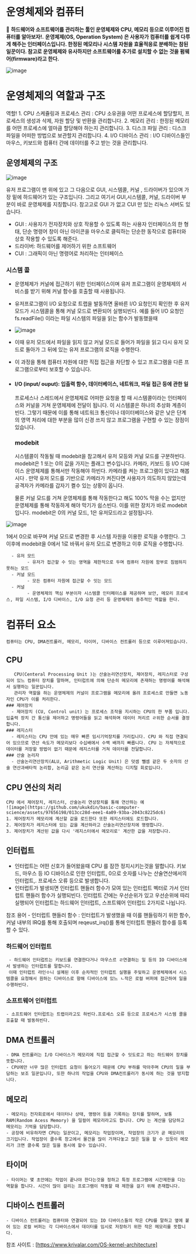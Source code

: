 # 운영체제와 컴퓨터 
🥇 **하드웨어와 소프트웨어를 관리하는 툴인 운영체제와 CPU, 메모리 등으로 이루어진 컴퓨터를 알아보자!.**
   **운영체제(OS, Operation System) 은 사용자가 컴퓨터를 쉽게 다루게 해주는 인터페이스입니다. 한정된 메모리나 시스템 자원을 효율적응로 분배하는 참된 일꾼이다. 참고로 운영체제와 유사하지만 소프트웨어를 추가로 설치할 수 없는 것을 펌웨어(firmware)라고 한다.**
   
![image](https://github.com/ukukdin/basic-computer-science/assets/97656198/ee1f52b5-e904-4436-9ac2-d238f42212eb)

# 운영체제의 역할과 구조
  역할!
    1. CPU 스케쥴링과 프로세스 관리 : CPU 소유권을 어떤 프로세스에 할당할지, 프로세스의 생성과 삭제, 자원 할당 및 반환을 관리합니다.
    2. 메모리 관리 : 한정된 메모리를 어떤 프로세스에 얼마큼 할당해야 하는지 관리합니다.
    3. 디스크 파일 관리 : 디스크 파일을 어떠한 방법으로 보관할지 관리합니다. 
    4. I/O 디바이스 관리 : I/O 디바이스들인 마우스, 키보드와 컴퓨터 간에 데이터를 주고 받는 것을 관리합니다.
## 운영체제의 구조
![image](https://github.com/ukukdin/basic-computer-science/assets/97656198/dbcd9dc3-b364-4e92-a497-358ab37508ca)

유저 프로그램이 맨 위에 있고 그 다음으로 GUI, 시스템콜, 커널 , 드라이버가 있으며 가장 밑에 하드웨어가 있는 구조입니다. 그리고 여기서 GUI,시스템콜, 커널, 드라이버 부분이 바로 운영체제를 지칭합니다. 참고고로 GUI 가 없고 CUI 만 있는 리눅스 서버도 있습니다.

- GUI : 사용자가 전자장치와 상호 작용할 수 있도록 하는 사용자 인터페이스의 한 형태, 단순 명령어 창이 아닌 아이콘을 마우스로 클릭하는 단순한 동작으로 컴퓨터와 상호 작용할 수 있도록 해준다.
- 드라이버: 하드웨어를 제어하기 위한 소프트웨어
- CUI : 그래픽이 아닌 명령어로 처리하는 인터페이스

### 시스템 콜
 - 운영체제가 커널에 접근하기 위한 인터페이스이며 유저 프로그램이 운영체제의 서비스를 받기 위해 커널 함수를 호출할 때 사용됩니다.
 - 유저프로그램이 I/O 요청으로 트랩을 발동하면 올바른 I/O 요청인지 확인한 후 유저 모드가 시스템콜을 통해 커널 모드로 변환되어 실행되빈다. 예를 들어 I/O 요청인 fs.readFile() 이라는 파일 시스템의 파일을 읽는 함수가 발동했을때
 - ![image](https://github.com/ukukdin/basic-computer-science/assets/97656198/f454a01c-6bf9-40bd-b5e8-d7bc0784e98c)
 
 - 이때 유저 모드에서 파일을 읽지 않고 커널 모드로 들어가 파일을 읽고 다시 유저 모드로 돌아가 그 뒤에 있는 유저 프로그램의 로직을 수행한다.
 - 이 과정을 통해 컴퓨터 자원에 대한 직접 접근을 차단할 수 있고 프로그램을 다른 프로그램으로부터 보호할 수 있습니다.
   
 - #### I/O (input/ ouput): 입출력 함수, 데이터베이스, 네트워크, 파일 접근 등에 관한 일

   프로세스나 스레드에서 운영체제로 어떠한 요청을 할 때 시스템콜이라는 인터페이스와 커널을 거쳐 운영체제에 전달이 됩니다.
   이 시스템콜은 하나의 추상화 계층이빈다. 그렇기 때문에 이를 통해 네트워크 통신이나 데이터베이스와 같은 낮은 단계의 영역 처리에 대한 부분을 많이 신경 쓰지 않고 프로그램을 구현할 수 있는 장점이 있습니다.
   ### modebit
    시스템콜이 작동될 때 modebit을 참고해서 유저 모등와 커널 모드를 구분하빈다. modebit은 1 또는 0의 값을 가지는 플래그 변수입니다. 카메라, 키보드 등 I/O 디바이스 운영체제를 통해서만 작동해야 하빈다. 카메라를 켜는 프로그램이 있다고 해봅시다 .
   만약 유저 모드를 기반으로 카메라가 켜진다면 사용자가 의도하지 않았는데 공격자가 카메라를 갑자기 켤수 있는 상황이 옵니다.

   물론 커널 모드를 거쳐 운영체제를 통해 작동한다고 해도 100% 막을 수는 없지만 운영체제를 통해 작동하게 해야 막기가 쉽스빈다. 이를 위한 장치가 바로 modebit 입니다.
   modebit은 0의 커널 모드, 1은 유저모드라고 설정됩니다.

![image](https://github.com/ukukdin/basic-computer-science/assets/97656198/99648ddc-f9c5-4840-b4c6-adaa036b7a33)

1에서 0으로 바꾸며 커널 모드로 변경한 후 시스템 자원을 이용한 로직을 수행한다. 그 이후에 modebit을 0에서 1로 바꿔서 유저 모드로 변경하고 이후 로직을 수행합니다.

      - 유저 모드 
            - 유저가 접근할 수 잇는 영역을 제한적으로 두며 컴퓨터 자원에 함부로 침범하지 못하는 모드
      - 커널 모드 
            - 모든 컴퓨터 자원에 접근할 수 잇는 모드
      - 커널
            - 운영체제의 핵심 부분이자 시스템콜 인터페이스를 제공하며 보안, 메모리 프로세스, 파일 시스템, I/O 디바이스, I/O 요청 관리 등 운영체제의 중추적인 역할을 한다. 

  # 컴퓨터 요소
    컴퓨터는 CPU, DMA컨트롤러, 메모리, 타이머, 디바이스 컨트롤러 등으로 이루어져있습니다. 


  ## CPU
       CPU(Centeral Processing Unit )는 산술논리연산장치, 제어장치, 레지스터로 구성되어 있느 컴퓨터 장치를 말하며, 인터럽트에 의해 단순히 메모리에 존재하는 명령어를 해석해서 실행하는 일꾼입니다. 
       관리자 역할을 하는 운영체제의 커널이 프로그램을 메모리에 올려 프로세스로 만들면 노동자인 CPU가 이를 처리한다. 
    ### 제어장치 
      - 제어장치 (CU, Control unit) 는 프로세스 조작을 지시하는 CPU의 한 부품 입니다. 입출력 장치 간 통신을 제어하고 명령어들을 읽고 해석하며 데이터 처리르 ㄹ위한 순서를 결정합니다.
    ### 레지스터 
      - 레지스터는 CPU 안에 있는 매우 빠른 임시기억장치를 가리킵니다. CPU 와 직접 연결되어 있으므로 연산 속도가 메모리보다 수십배에서 수백 배까지 빠릅니다. CPU 는 자체적으로 데이터를 저장할 방법이 없기 때문에 레지스터를 거쳐 데이터를 전달합니다. 
    ### 산술 논리자 
      - 산술논리연산장치(ALU, Arithmetic Logic Unit) 은 덧셈 뺄셈 같은 두 숫자의 산술 연산과배타적 논리합, 논리곱 같은 논리 연산을 계산하는 디지털 회로입니다. 
  ## CPU 연산의 처리
    CPU 에서 제어장치, 레지스터, 산술논리 연상장치를 통해 연산하는 예
    ![image](https://github.com/ukukdin/basic-computer-science/assets/97656198/013cc28d-eee1-4a09-93ba-2043c8225dc6)
    1. 제어장치가 메모리에 계산할 값을 로드한다 또한 레지스터에도 로드합니다.
    2. 제어장치가 레지스터에 있는 값을 계산하라고 산술논리연산장치에 명령합니다.
    3. 제어장치가 계산된 값을 다시 '레지스터에서 메모리로' 계산한 값을 저장합니다. 
 ## 인터럽트 
   - 인터럽트는 어떤 신호가 들어왔을때 CPU 를 잠깐 정지시키는것을 말합니다. 키보드, 마우스 등 IO 디바이스로 인한 인터럽트, 0으로 숫자를 나누는 산술연산에서의 인터럽트,. 프로세스 오류 등으로 발생합니다.
   - 인터럽트가 발생되면 인터럽트 핸들러 함수가 모여 있는 인터럽트 벡터로 가서 인터럽트 핸들러 함수가 실행되빈다. 인터럽트 간에는 우선순위가 있고 우선순위에 따리 실행되어 인터럽트는 하드웨어 인터럽트, 스프트웨어 인터럽드 2가지로 나뉩니다.

  참조 용어 
    - 인터럽트 핸들러 함수 : 인터럽트가 발생했을 때 이를 핸들링하기 위한 함수, 커널 내부의 IRQ를 통해 호출되며 reqeust_irq()를 통해 인터럽트 핸들러 함수를 등록할 수 있다. 
  ### 하드웨어 인터럽트 
     - 하드웨어 인터럽트는 키보드를 연결한다거나 마우스르 ㄹ연결하는 일 등의 IO 디바이스에서 발생하는 인터럽트를 말합니다. 
     이때 인터럽트 라인ㅇ니 설꼐된 이후 순차적인 인터럽트 실행을 주잊하고 운영체제에서 시스템콜을 요청해서 원하는 디바이스로 향해 디바이스에 있느 ㄴ작은 로컬 버퍼에 접근하여 일을 수행하빈다. 
  ### 소프트웨어 인터럽트 
    - 소프트웨어 인터럽트는 트랩이라고도 하빈다.프로세스 오류 등으로 프로세스가 시스템 콜을 호출할 때 발동하빈다. 
  
  ## DMA 컨트롤러 
    - DMA 컨트롤러는 I/O 디바이스가 메모리에 직접 접근할 수 잇도로고 하는 하드웨어 장치를 뜻합니다.
    - CPU에만 너무 많은 인터럽트 요청이 들어오기 때문에 CPU 부하를 막아주며 CPU의 일을 부담하는 보조 일꾼입니다, 또한 하나의 작업을 CPU와 DMA컨트롤러가 동시에 하는 것을 방지합니다. 
  ## 메모리
    - 메모리는 전자회로에서 데이터나 상태, 명령어 등을 기록하는 장치를 말하며, 보통 RAM(Random Acess Memory) 을 일컬어 메모리라고도 합니다. CPU 는 계산을 담당하고 메모리는 기억을 담당합니다.
    - 공장에 비유하자면 CPU는 일꾼이고, 메모리는 작업장이며, 작업장의 크기가 곧 메모리의 크기입니다. 작업장이 클수록 창고에서 물건을 많이 가져다놓고 많은 일을 할 수 있듯이 메모리가 크면 클수록 많은 일을 동시에 할수 있습니다. 
  ## 타이머
    - 타이머는 몇 초안에는 작업이 끝나야 한다는것을 정하고 특정 프로그램에 시간제한을 다는 역할을 합니다. 시간이 많이 걸리는 프로그램이 작동할 때 제한을 걸기 위해 존재합니다. 
  ## 디바이스 컨트롤러
    - 디바이스 컨트롤러는 컴퓨터와 연결되어 있는 IO 디바이스들의 작은 CPU를 말하고 옆에 붙어 있는 로컬 버퍼는 각 디바이스에서 데이터를 임시로 저장하기 위한 작은 메모리를 뜻합니다. 


    
   참조 사이트 : [https://www.krivalar.com/OS-kernel-architecture]
